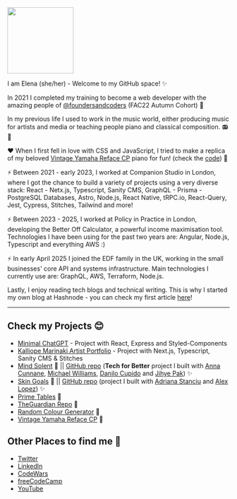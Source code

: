<!-- <img src="https://media.giphy.com/media/1oCxIGSL2oa0GXuJlP/giphy.gif" width="180"/> -->
<img src="https://media.giphy.com/media/26Fxy3Iz1ari8oytO/giphy.gif" width="150"/>

I am Elena (she/her) - Welcome to my GitHub space! :sparkles:

In 2021 I completed my training to become a web developer with the amazing people of [@foundersandcoders](https://github.com/foundersandcoders) (FAC22 Autumn Cohort) :star_struck:

In my previous life I used to work in the music world, either producing music for artists and media or teaching people piano and classical composition. :radio: :violin:

:heart: When I first fell in love with CSS and JavaScript, I tried to make a replica of my beloved [Vintage Yamaha Reface CP](https://elenamarinaki.github.io/vintage_piano_replica/) piano for fun! (check the [code](https://github.com/elenamarinaki/vintage_piano_replica)) :musical_keyboard:

⚡️ Between 2021 - early 2023, I worked at Companion Studio in London, where I got the chance to build a variety of projects using a very diverse stack: React - Netx.js, Typescript, Sanity CMS, GraphQL - Prisma - PostgreSQL Databases, Astro, Node.js, React Native, tRPC.io, React-Query, Jest, Cypress, Stitches, Tailwind and more!

⚡️ Between 2023 - 2025, I worked at Policy in Practice in London, developing the Better Off Calculator, a powerful income maximisation tool. Technologies I have been using for the past two years are: Angular, Node.js, Typescript and everything AWS :)

⚡ In early April 2025 I joined the EDF family in the UK, working in the small businesses' core API and systems infrastructure. Main technologies I currently use are: GraphQL, AWS, Terraform, Node.js.

Lastly, I enjoy reading tech blogs and technical writing. This is why I started my own blog at Hashnode - you can check my first article [here](https://elenamarinaki.hashnode.dev/graphql-vs-trpc)!

---

## Check my Projects :blush:
- [Minimal ChatGPT](https://minimal-gpt.vercel.app/) - Project with React, Express and Styled-Components 
- [Kalliope Marinaki Artist Portfolio](https://www.kalliopemarinaki.com/) - Project with Next.js, Typescript, Sanity CMS & Stitches
- [Mind Solent](https://solent-mind.vercel.app/) 🧠 || [GitHub repo](https://github.com/tech-for-better/solent-mind) (**Tech for Better** project I built with [Anna Cunnane](https://github.com/Moggach), [Michael Williams](https://github.com/MJOW1999), [Danilo Cupido](https://github.com/danilo-cupido) and [Jihye Pak](https://github.com/jijip41)) ✨
- [Skin Goals](https://skingoals-416a2.web.app/) 🧴 || [GitHub repo](https://github.com/fac22/skin-goals) (project I built with [Adriana Stanciu](https://github.com/aaadriana) and [Alex Lopez](https://github.com/lopezelpesado)) ✨
- [Prime Tables](https://elenamarinaki.github.io/prime-tables/) 🎲
- [TheGuardian Repo](https://elenamarinaki.github.io/TheGuardian_Repo/) :newspaper:
- [Random Colour Generator](https://elenamarinaki.github.io/random-colour-generator/) :art:
- [Vintage Yamaha Reface CP](https://elenamarinaki.github.io/vintage_piano_replica/) :musical_keyboard:
  <!-- - [Change All The Bad Things](https://elenamarinaki.github.io/form-catbt/) :seedling: -->
    <!-- - [The Office](https://elenamarinaki.github.io/the_office/) :spiral_notepad: -->
    <!-- - [Square Board - a fun drawing board!](https://elenamarinaki.github.io/squareboard/) :yellow_square: :orange_square: :purple_square: -->

## Other Places to find me :space_invader:

- [Twitter](https://twitter.com/rhuave)
- [LinkedIn](https://www.linkedin.com/in/elenamarinaki/)
- [CodeWars](https://www.codewars.com/users/rhuave)
- [freeCodeCamp](https://www.freecodecamp.org/fcc74ffc650-45d5-40a4-92d7-009023cbd189)
- [YouTube](https://www.youtube.com/channel/UCb-BPyGLnxMOESIFy3vkg_w)
